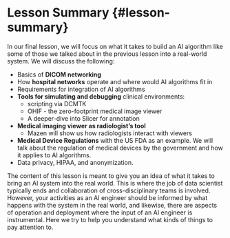 # Lesson Summary {#lesson-summary}

In our final lesson, we will focus on what it takes to build an AI algorithm like some of those we talked about in the previous lesson into a real-world system. We will discuss the following:

* Basics of
  **DICOM networking**
* How
  **hospital networks**
  operate and where would AI algorithms fit in
* Requirements for integration of AI algorithms
* **Tools for simulating and debugging**
  clinical environments:
  * scripting via DCMTK
  * OHIF - the zero-footprint medical image viewer
  * A deeper-dive into Slicer for annotation
* **Medical imaging viewer as radiologist’s tool**
  - Mazen will show us how radiologists interact with viewers
* **Medical Device Regulations**
  with the US FDA as an example. We will talk about the regulation of medical devices by the government and how it applies to AI algorithms.
* Data privacy, HIPAA, and anonymization.

The content of this lesson is meant to give you an idea of what it takes to bring an AI system into the real world. This is where the job of data scientist typically ends and collaboration of cross-disciplinary teams is involved. However, your activities as an AI engineer should be informed by what happens with the system in the real world, and likewise, there are aspects of operation and deployment where the input of an AI engineer is instrumental. Here we try to help you understand what kinds of things to pay attention to.


